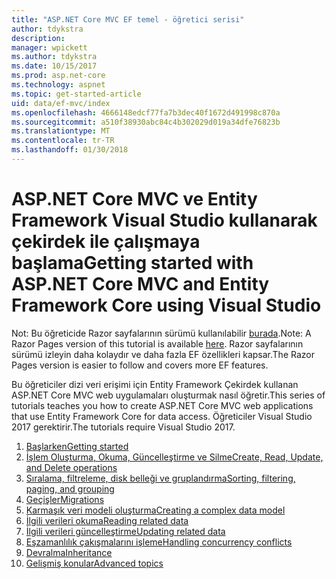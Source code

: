 ```yaml
---
title: "ASP.NET Core MVC EF temel - öğretici serisi"
author: tdykstra
description: 
manager: wpickett
ms.author: tdykstra
ms.date: 10/15/2017
ms.prod: asp.net-core
ms.technology: aspnet
ms.topic: get-started-article
uid: data/ef-mvc/index
ms.openlocfilehash: 4666148edcf77fa7b3dec40f1672d491998c870a
ms.sourcegitcommit: a510f38930abc84c4b302029d019a34dfe76823b
ms.translationtype: MT
ms.contentlocale: tr-TR
ms.lasthandoff: 01/30/2018
---
```

# <a name="getting-started-with-aspnet-core-mvc-and-entity-framework-core-using-visual-studio"></a><span data-ttu-id="324ef-102">ASP.NET Core MVC ve Entity Framework Visual Studio kullanarak çekirdek ile çalışmaya başlama</span><span class="sxs-lookup"><span data-stu-id="324ef-102">Getting started with ASP.NET Core MVC and Entity Framework Core using Visual Studio</span></span>

<span data-ttu-id="324ef-103">Not: Bu öğreticide Razor sayfalarının sürümü kullanılabilir [burada](xref:data/ef-rp/intro).</span><span class="sxs-lookup"><span data-stu-id="324ef-103">Note: A Razor Pages version of this tutorial is available [here](xref:data/ef-rp/intro).</span></span> <span data-ttu-id="324ef-104">Razor sayfalarının sürümü izleyin daha kolaydır ve daha fazla EF özellikleri kapsar.</span><span class="sxs-lookup"><span data-stu-id="324ef-104">The Razor Pages version is easier to follow and covers more EF features.</span></span>

<span data-ttu-id="324ef-105">Bu öğreticiler dizi veri erişimi için Entity Framework Çekirdek kullanan ASP.NET Core MVC web uygulamaları oluşturmak nasıl öğretir.</span><span class="sxs-lookup"><span data-stu-id="324ef-105">This series of tutorials teaches you how to create ASP.NET Core MVC web applications that use Entity Framework Core for data access.</span></span> <span data-ttu-id="324ef-106">Öğreticiler Visual Studio 2017 gerektirir.</span><span class="sxs-lookup"><span data-stu-id="324ef-106">The tutorials require Visual Studio 2017.</span></span>

1. [<span data-ttu-id="324ef-107">Başlarken</span><span class="sxs-lookup"><span data-stu-id="324ef-107">Getting started</span></span>](intro.md)
2. [<span data-ttu-id="324ef-108">İşlem Oluşturma, Okuma, Güncelleştirme ve Silme</span><span class="sxs-lookup"><span data-stu-id="324ef-108">Create, Read, Update, and Delete operations</span></span>](crud.md)
3. [<span data-ttu-id="324ef-109">Sıralama, filtreleme, disk belleği ve gruplandırma</span><span class="sxs-lookup"><span data-stu-id="324ef-109">Sorting, filtering, paging, and grouping</span></span>](sort-filter-page.md)
4. [<span data-ttu-id="324ef-110">Geçişler</span><span class="sxs-lookup"><span data-stu-id="324ef-110">Migrations</span></span>](migrations.md)
5. [<span data-ttu-id="324ef-111">Karmaşık veri modeli oluşturma</span><span class="sxs-lookup"><span data-stu-id="324ef-111">Creating a complex data model</span></span>](complex-data-model.md)
6. [<span data-ttu-id="324ef-112">İlgili verileri okuma</span><span class="sxs-lookup"><span data-stu-id="324ef-112">Reading related data</span></span>](read-related-data.md)
7. [<span data-ttu-id="324ef-113">İlgili verileri güncelleştirme</span><span class="sxs-lookup"><span data-stu-id="324ef-113">Updating related data</span></span>](update-related-data.md)
8. [<span data-ttu-id="324ef-114">Eşzamanlılık çakışmalarını işleme</span><span class="sxs-lookup"><span data-stu-id="324ef-114">Handling concurrency conflicts</span></span>](concurrency.md)
9. [<span data-ttu-id="324ef-115">Devralma</span><span class="sxs-lookup"><span data-stu-id="324ef-115">Inheritance</span></span>](inheritance.md)
10. [<span data-ttu-id="324ef-116">Gelişmiş konular</span><span class="sxs-lookup"><span data-stu-id="324ef-116">Advanced topics</span></span>](advanced.md)
